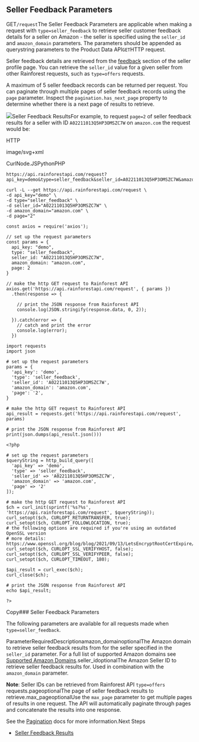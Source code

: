 Seller Feedback Parameters
--------------------------

GET`/request`The Seller Feedback Parameters are applicable when making a request with `type=seller_feedback` to retrieve seller customer feedback details for a seller on Amazon - the seller is specified using the `seller_id` and `amazon_domain` parameters. The parameters should be appended as querystring parameters to the Product Data API`GET`HTTP request.

Seller feedback details are retrieved from the [feedback](https://www.amazon.com/sp?seller=A02211013Q5HP3OMSZC7W) section of the seller profile page. You can retrieve the `seller_id` value for a given seller from other Rainforest requests, such as `type=offers` requests.

A maximum of 5 seller feedback records can be returned per request. You can paginate through multiple pages of seller feedback records using the `page` parameter. Inspect the `pagination.has_next_page` property to determine whether there is a next page of results to retrieve.

![](https://apiimages.imgix.net/rainforestapi/images/png/docs/seller_feedback.png?auto=format&ixlib=react-9.5.1-beta.1&w=600)Seller Feedback ResultsFor example, to request `page=2` of seller feedback results for a seller with ID `A02211013Q5HP3OMSZC7W` on `amazon.com` the request would be:



HTTP



image/svg+xml
































CurlNode.JSPythonPHP
```
https://api.rainforestapi.com/request?api_key=demo&type=seller_feedback&seller_id=A02211013Q5HP3OMSZC7W&amazon_domain=amazon.com&page=2
```

```
curl -L --get https://api.rainforestapi.com/request \
-d api_key="demo" \
-d type="seller_feedback" \
-d seller_id="A02211013Q5HP3OMSZC7W" \
-d amazon_domain="amazon.com" \
-d page="2"
```

```
const axios = require('axios');

// set up the request parameters
const params = {
  api_key: "demo",
  type: "seller_feedback",
  seller_id: "A02211013Q5HP3OMSZC7W",
  amazon_domain: "amazon.com",
  page: 2
}

// make the http GET request to Rainforest API
axios.get('https://api.rainforestapi.com/request', { params })
  .then(response => {

    // print the JSON response from Rainforest API
    console.log(JSON.stringify(response.data, 0, 2));

  }).catch(error => {
    // catch and print the error
    console.log(error);
  })
```

```
import requests
import json

# set up the request parameters
params = {
  'api_key': 'demo',
  'type': 'seller_feedback',
  'seller_id': 'A02211013Q5HP3OMSZC7W',
  'amazon_domain': 'amazon.com',
  'page': '2',
}

# make the http GET request to Rainforest API
api_result = requests.get('https://api.rainforestapi.com/request', params)

# print the JSON response from Rainforest API
print(json.dumps(api_result.json()))
```

```
<?php
      
# set up the request parameters
$queryString = http_build_query([
  'api_key' => 'demo',
  'type' => 'seller_feedback',
  'seller_id' => 'A02211013Q5HP3OMSZC7W',
  'amazon_domain' => 'amazon.com',
  'page' => '2'
]);

# make the http GET request to Rainforest API
$ch = curl_init(sprintf('%s?%s', 'https://api.rainforestapi.com/request', $queryString));
curl_setopt($ch, CURLOPT_RETURNTRANSFER, true);
curl_setopt($ch, CURLOPT_FOLLOWLOCATION, true);
# the following options are required if you're using an outdated OpenSSL version
# more details: https://www.openssl.org/blog/blog/2021/09/13/LetsEncryptRootCertExpire/
curl_setopt($ch, CURLOPT_SSL_VERIFYHOST, false);
curl_setopt($ch, CURLOPT_SSL_VERIFYPEER, false);
curl_setopt($ch, CURLOPT_TIMEOUT, 180);

$api_result = curl_exec($ch);
curl_close($ch);

# print the JSON response from Rainforest API
echo $api_result;

?>
```
Copy### Seller Feedback Parameters

The following parameters are available for all requests made when `type=seller_feedback`.

ParameterRequiredDescriptionamazon\_domainoptionalThe Amazon domain to retrieve seller feedback results from for the seller specified in the `seller_id` parameter. For a full list of supported Amazon domains see [Supported Amazon Domains](/docs/product-data-api/reference/amazon-domains).seller\_idoptionalThe Amazon Seller ID to retrieve seller feedback results for. Used in combination with the `amazon_domain` parameter.  
  
**Note**: Seller IDs can be retrieved from Rainforest API `type=offers` requests.pageoptionalThe page of seller feedback results to retrieve.max\_pageoptionalUse the `max_page` parameter to get multiple pages of results in one request. The API will automatically paginate through pages and concatenate the results into one response.  
  
See the [Pagination](/docs/product-data-api/pagination) docs for more information.Next Steps

* [Seller Feedback Results](/docs/product-data-api/results/seller-feedback)

